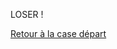 LOSER !



<a href="https://github.com/gavet92/LABY/blob/main/index.md">Retour à la case départ</a><br>
